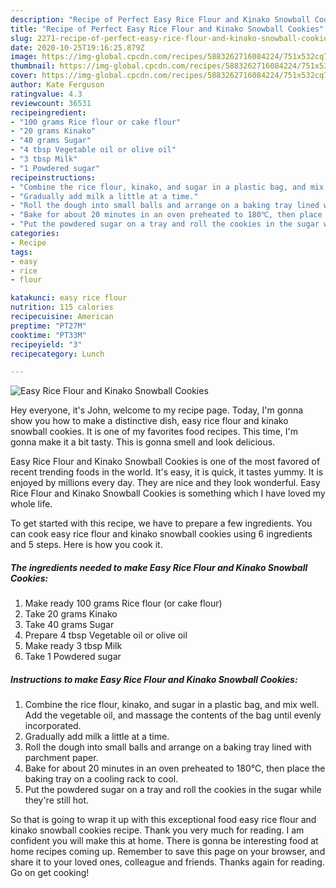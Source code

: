 ```yaml
---
description: "Recipe of Perfect Easy Rice Flour and Kinako Snowball Cookies"
title: "Recipe of Perfect Easy Rice Flour and Kinako Snowball Cookies"
slug: 2271-recipe-of-perfect-easy-rice-flour-and-kinako-snowball-cookies
date: 2020-10-25T19:16:25.879Z
image: https://img-global.cpcdn.com/recipes/5883262716084224/751x532cq70/easy-rice-flour-and-kinako-snowball-cookies-recipe-main-photo.jpg
thumbnail: https://img-global.cpcdn.com/recipes/5883262716084224/751x532cq70/easy-rice-flour-and-kinako-snowball-cookies-recipe-main-photo.jpg
cover: https://img-global.cpcdn.com/recipes/5883262716084224/751x532cq70/easy-rice-flour-and-kinako-snowball-cookies-recipe-main-photo.jpg
author: Kate Ferguson
ratingvalue: 4.3
reviewcount: 36531
recipeingredient:
- "100 grams Rice flour or cake flour"
- "20 grams Kinako"
- "40 grams Sugar"
- "4 tbsp Vegetable oil or olive oil"
- "3 tbsp Milk"
- "1 Powdered sugar"
recipeinstructions:
- "Combine the rice flour, kinako, and sugar in a plastic bag, and mix well. Add the vegetable oil, and massage the contents of the bag until evenly incorporated."
- "Gradually add milk a little at a time."
- "Roll the dough into small balls and arrange on a baking tray lined with parchment paper."
- "Bake for about 20 minutes in an oven preheated to 180℃, then place the baking tray on a cooling rack to cool."
- "Put the powdered sugar on a tray and roll the cookies in the sugar while they&#39;re still hot."
categories:
- Recipe
tags:
- easy
- rice
- flour

katakunci: easy rice flour 
nutrition: 115 calories
recipecuisine: American
preptime: "PT27M"
cooktime: "PT33M"
recipeyield: "3"
recipecategory: Lunch

---
```



![Easy Rice Flour and Kinako Snowball Cookies](https://img-global.cpcdn.com/recipes/5883262716084224/751x532cq70/easy-rice-flour-and-kinako-snowball-cookies-recipe-main-photo.jpg)

Hey everyone, it's John, welcome to my recipe page. Today, I'm gonna show you how to make a distinctive dish, easy rice flour and kinako snowball cookies. It is one of my favorites food recipes. This time, I'm gonna make it a bit tasty. This is gonna smell and look delicious.

Easy Rice Flour and Kinako Snowball Cookies is one of the most favored of recent trending foods in the world. It's easy, it is quick, it tastes yummy. It is enjoyed by millions every day. They are nice and they look wonderful. Easy Rice Flour and Kinako Snowball Cookies is something which I have loved my whole life.




To get started with this recipe, we have to prepare a few ingredients. You can cook easy rice flour and kinako snowball cookies using 6 ingredients and 5 steps. Here is how you cook it.

<!--inarticleads1-->

##### The ingredients needed to make Easy Rice Flour and Kinako Snowball Cookies:

1. Make ready 100 grams Rice flour (or cake flour)
1. Take 20 grams Kinako
1. Take 40 grams Sugar
1. Prepare 4 tbsp Vegetable oil or olive oil
1. Make ready 3 tbsp Milk
1. Take 1 Powdered sugar




<!--inarticleads2-->

##### Instructions to make Easy Rice Flour and Kinako Snowball Cookies:

1. Combine the rice flour, kinako, and sugar in a plastic bag, and mix well. Add the vegetable oil, and massage the contents of the bag until evenly incorporated.
1. Gradually add milk a little at a time.
1. Roll the dough into small balls and arrange on a baking tray lined with parchment paper.
1. Bake for about 20 minutes in an oven preheated to 180℃, then place the baking tray on a cooling rack to cool.
1. Put the powdered sugar on a tray and roll the cookies in the sugar while they&#39;re still hot.




So that is going to wrap it up with this exceptional food easy rice flour and kinako snowball cookies recipe. Thank you very much for reading. I am confident you will make this at home. There is gonna be interesting food at home recipes coming up. Remember to save this page on your browser, and share it to your loved ones, colleague and friends. Thanks again for reading. Go on get cooking!

